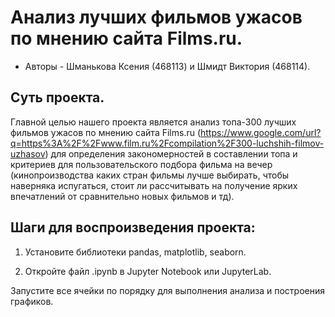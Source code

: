 # Анализ лучших фильмов ужасов по мнению сайта Films.ru.
- Авторы - Шманькова Ксения (468113) и Шмидт Виктория (468114).
## Суть проекта.
Главной целью нашего проекта является анализ топа-300 лучших фильмов ужасов по мнению сайта Films.ru (https://www.google.com/url?q=https%3A%2F%2Fwww.film.ru%2Fcompilation%2F300-luchshih-filmov-uzhasov) для определения закономерностей в составлении топа и критериев для пользовательского подбора фильма на вечер (кинопроизводства каких стран фильмы лучше выбирать, чтобы наверняка испугаться, стоит ли рассчитывать на получение ярких впечатлений от сравнительно новых фильмов и тд).

## Шаги для воспроизведения проекта:

1) Установите библиотеки pandas, matplotlib, seaborn.

2) Откройте файл .ipynb в Jupyter Notebook или JupyterLab.

Запустите все ячейки по порядку для выполнения анализа и построения графиков.
